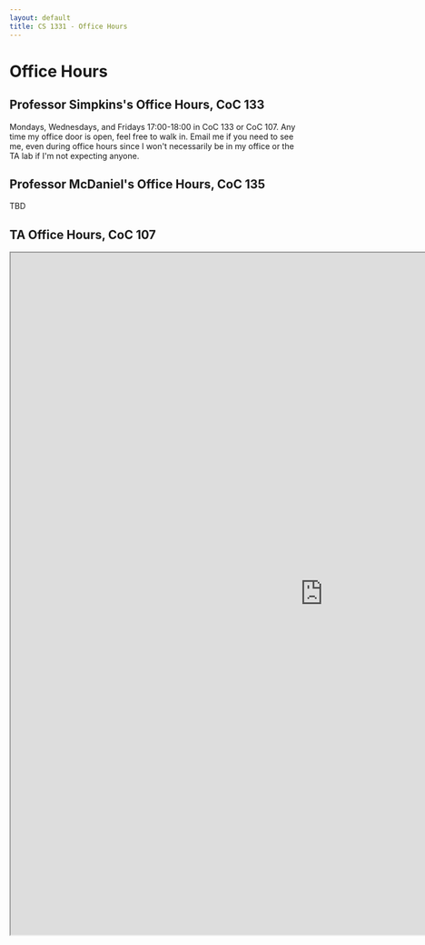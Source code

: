 ```yaml
---
layout: default
title: CS 1331 - Office Hours
---
```


# Office Hours

## Professor Simpkins's Office Hours, CoC 133

Mondays, Wednesdays, and Fridays 17:00-18:00 in CoC 133 or CoC 107. Any time my office door is open, feel free to walk in. Email me if you need to see me, even during office hours since I won't necessarily be in my office or the TA lab if I'm not expecting anyone.

## Professor McDaniel's Office Hours, CoC 135

TBD

## TA Office Hours, CoC 107

<iframe style="width: 1100px; height: 1200px;" src="https://docs.google.com/spreadsheets/d/1nkG4ftWhY2J2a7hD_VjrQ2iu7KzqMQbnyPV49d9iZ1c/pubhtml?widget=true&amp;headers=false"></iframe>
